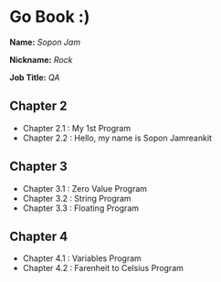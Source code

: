 # Go Book :)

**Name:** *Sopon Jam*

**Nickname:** *Rock*

**Job Title:** *QA*

## Chapter 2

* Chapter 2.1 : My 1st Program
* Chapter 2.2 : Hello, my name is Sopon Jamreankit

## Chapter 3

* Chapter 3.1 : Zero Value Program
* Chapter 3.2 : String Program
* Chapter 3.3 : Floating Program

## Chapter 4
* Chapter 4.1 : Variables Program
* Chapter 4.2 : Farenheit to Celsius Program
